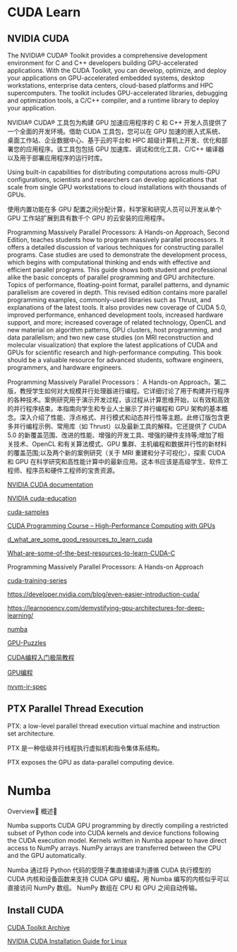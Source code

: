 

# CUDA Learn

## NVIDIA CUDA
The NVIDIA® CUDA® Toolkit provides a comprehensive development environment for C and C++ developers building GPU-accelerated applications. With the CUDA Toolkit, you can develop, optimize, and deploy your applications on GPU-accelerated embedded systems, desktop workstations, enterprise data centers, cloud-based platforms and HPC supercomputers. The toolkit includes GPU-accelerated libraries, debugging and optimization tools, a C/C++ compiler, and a runtime library to deploy your application.

NVIDIA® CUDA® 工具包为构建 GPU 加速应用程序的 C 和 C++ 开发人员提供了一个全面的开发环境。借助 CUDA 工具包，您可以在 GPU 加速的嵌入式系统、桌面工作站、企业数据中心、基于云的平台和 HPC 超级计算机上开发、优化和部署您的应用程序。该工具包包括 GPU 加速库、调试和优化工具、C/C++ 编译器以及用于部署应用程序的运行时库。

Using built-in capabilities for distributing computations across multi-GPU configurations, scientists and researchers can develop applications that scale from single GPU workstations to cloud installations with thousands of GPUs.

使用内置功能在多 GPU 配置之间分配计算，科学家和研究人员可以开发从单个 GPU 工作站扩展到具有数千个 GPU 的云安装的应用程序。


Programming Massively Parallel Processors: A Hands-on Approach, Second Edition, teaches students how to program massively parallel processors. It offers a detailed discussion of various techniques for constructing parallel programs. Case studies are used to demonstrate the development process, which begins with computational thinking and ends with effective and efficient parallel programs. This guide shows both student and professional alike the basic concepts of parallel programming and GPU architecture. Topics of performance, floating-point format, parallel patterns, and dynamic parallelism are covered in depth. This revised edition contains more parallel programming examples, commonly-used libraries such as Thrust, and explanations of the latest tools. It also provides new coverage of CUDA 5.0, improved performance, enhanced development tools, increased hardware support, and more; increased coverage of related technology, OpenCL and new material on algorithm patterns, GPU clusters, host programming, and data parallelism; and two new case studies (on MRI reconstruction and molecular visualization) that explore the latest applications of CUDA and GPUs for scientific research and high-performance computing. This book should be a valuable resource for advanced students, software engineers, programmers, and hardware engineers.

Programming Massively Parallel Processors： A Hands-on Approach，第二版，教授学生如何对大规模并行处理器进行编程。它详细讨论了用于构建并行程序的各种技术。案例研究用于演示开发过程，该过程从计算思维开始，以有效和高效的并行程序结束。本指南向学生和专业人士展示了并行编程和 GPU 架构的基本概念。深入介绍了性能、浮点格式、并行模式和动态并行性等主题。此修订版包含更多并行编程示例、常用库（如 Thrust）以及最新工具的解释。它还提供了 CUDA 5.0 的新覆盖范围、改进的性能、增强的开发工具、增强的硬件支持等;增加了相关技术、OpenCL 和有关算法模式、GPU 集群、主机编程和数据并行性的新材料的覆盖范围;以及两个新的案例研究（关于 MRI 重建和分子可视化），探索 CUDA 和 GPU 在科学研究和高性能计算中的最新应用。这本书应该是高级学生、软件工程师、程序员和硬件工程师的宝贵资源。


[NVIDIA CUDA documentation](https://docs.nvidia.com/cuda/doc/index.html)

[NVIDIA cuda-education](https://developer.nvidia.com/cuda-education)


[cuda-samples](https://github.com/houhuawei23/cuda-samples)

[CUDA Programming Course – High-Performance Computing with GPUs](https://www.youtube.com/watch?v=86FAWCzIe_4&t=13s)

[d_what_are_some_good_resources_to_learn_cuda](https://www.reddit.com/r/MachineLearning/comments/w52iev/d_what_are_some_good_resources_to_learn_cuda/?rdt=40526)

[What-are-some-of-the-best-resources-to-learn-CUDA-C](https://www.quora.com/What-are-some-of-the-best-resources-to-learn-CUDA-C)

Programming Massively Parallel Processors: A Hands-on Approach

[cuda-training-series](https://www.olcf.ornl.gov/cuda-training-series/)

https://developer.nvidia.com/blog/even-easier-introduction-cuda/

https://learnopencv.com/demystifying-gpu-architectures-for-deep-learning/

[numba](https://numba.readthedocs.io/en/stable/cuda/overview.html)

[GPU-Puzzles](https://github.com/houhuawei23/GPU-Puzzles)

[CUDA编程入门极简教程](https://zhuanlan.zhihu.com/p/34587739)

[GPU编程](https://lulaoshi.info/gpu/)

[nvvm-ir-spec](https://docs.nvidia.com/cuda/nvvm-ir-spec/)
## PTX Parallel Thread Execution

PTX: a low-level parallel thread execution virtual machine and instruction set architecture.

PTX 是一种低级并行线程执行虚拟机和指令集体系结构。

PTX exposes the GPU as data-parallel computing device.






# Numba

Overview 概述

Numba supports CUDA GPU programming by directly compiling a restricted subset of Python code into CUDA kernels and device functions following the CUDA execution model. Kernels written in Numba appear to have direct access to NumPy arrays. NumPy arrays are transferred between the CPU and the GPU automatically.

Numba 通过将 Python 代码的受限子集直接编译为遵循 CUDA 执行模型的 CUDA 内核和设备函数来支持 CUDA GPU 编程。用 Numba 编写的内核似乎可以直接访问 NumPy 数组。 NumPy 数组在 CPU 和 GPU 之间自动传输。


## Install CUDA

[CUDA Toolkit Archive](https://developer.nvidia.com/cuda-toolkit-archive)

[NVIDIA CUDA Installation Guide for Linux](https://docs.nvidia.com/cuda/cuda-installation-guide-linux/)